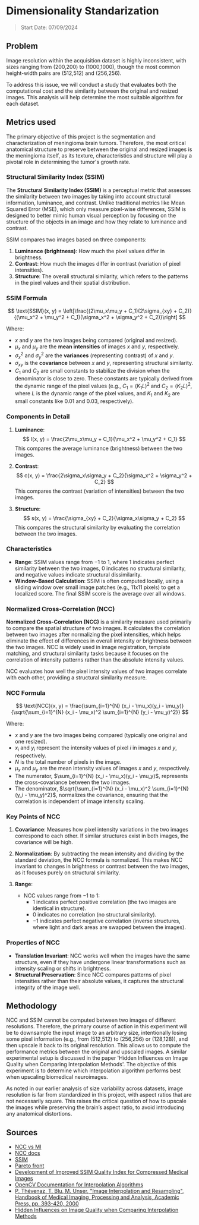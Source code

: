 # Dimensionality Standarization

> Start Date: 07/09/2024

## Problem

Image resolution within the acquisition dataset is highly inconsistent, with sizes ranging from (200,200) to (1000,1000), though the most common height-width pairs are (512,512) and (256,256).

To address this issue, we will conduct a study that evaluates both the computational cost and the similarity between the original and resized images. This analysis will help determine the most suitable algorithm for each dataset.

## Metrics used

The primary objective of this project is the segmentation and characterization of meningioma brain tumors. Therefore, the most critical anatomical structure to preserve between the original and resized images is the meningioma itself, as its texture, characteristics and structure will play a pivotal role in determining the tumor's growth rate.

### Structural Similarity Index (SSIM)

The **Structural Similarity Index (SSIM)** is a perceptual metric that assesses the similarity between two images by taking into account structural information, luminance, and contrast. Unlike traditional metrics like Mean Squared Error (MSE), which only measure pixel-wise differences, SSIM is designed to better mimic human visual perception by focusing on the structure of the objects in an image and how they relate to luminance and contrast.

SSIM compares two images based on three components:

1. **Luminance (brightness)**: How much the pixel values differ in brightness.
2. **Contrast**: How much the images differ in contrast (variation of pixel intensities).
3. **Structure**: The overall structural similarity, which refers to the patterns in the pixel values and their spatial distribution.

### SSIM Formula

$$
\text{SSIM}(x, y) = \left[\frac{(2\mu_x\mu_y + C_1)(2\sigma_{xy} + C_2)}{(\mu_x^2 + \mu_y^2 + C_1)(\sigma_x^2 + \sigma_y^2 + C_2)}\right]
$$

Where:

- $x$ and $y$ are the two images being compared (original and resized).
- $\mu_x$ and $\mu_y$ are the **mean intensities** of images $x$ and $y$, respectively.
- $\sigma_x^2$ and $\sigma_y^2$ are the **variances** (representing contrast) of $x$ and $y$.
- $\sigma_{xy}$ is the **covariance** between $x$ and $y$, representing structural similarity.
- $C_1$ and $C_2$ are small constants to stabilize the division when the denominator is close to zero. These constants are typically derived from the dynamic range of the pixel values (e.g., $C_1 = (K_1 L)^2$ and $C_2 = (K_2 L)^2$, where $L$ is the dynamic range of the pixel values, and $K_1$ and $K_2$ are small constants like 0.01 and 0.03, respectively).

### Components in Detail

1. **Luminance**:
   $$
   l(x, y) = \frac{2\mu_x\mu_y + C_1}{\mu_x^2 + \mu_y^2 + C_1}
   $$
   This compares the average luminance (brightness) between the two images.

2. **Contrast**:
   $$
   c(x, y) = \frac{2\sigma_x\sigma_y + C_2}{\sigma_x^2 + \sigma_y^2 + C_2}
   $$
   This compares the contrast (variation of intensities) between the two images.

3. **Structure**:
   $$
   s(x, y) = \frac{\sigma_{xy} + C_2}{\sigma_x\sigma_y + C_2}
   $$
   This compares the structural similarity by evaluating the correlation between the two images.

### Characteristics

- **Range**: SSIM values range from $-1$ to $1$, where 1 indicates perfect similarity between the two images, 0 indicates no structural similarity, and negative values indicate structural dissimilarity.
- **Window-Based Calculation**: SSIM is often computed locally, using a sliding window over small image patches (e.g., 11x11 pixels) to get a localized score. The final SSIM score is the average over all windows.

### Normalized Cross-Correlation (NCC)

**Normalized Cross-Correlation (NCC)** is a similarity measure used primarily to compare the spatial structure of two images. It calculates the correlation between two images after normalizing the pixel intensities, which helps eliminate the effect of differences in overall intensity or brightness between the two images. NCC is widely used in image registration, template matching, and structural similarity tasks because it focuses on the correlation of intensity patterns rather than the absolute intensity values.

NCC evaluates how well the pixel intensity values of two images correlate with each other, providing a structural similarity measure.

### NCC Formula

$$
\text{NCC}(x, y) = \frac{\sum_{i=1}^{N} (x_i - \mu_x)(y_i - \mu_y)}{\sqrt{\sum_{i=1}^{N} (x_i - \mu_x)^2 \sum_{i=1}^{N} (y_i - \mu_y)^2}}
$$

Where:

- $x$ and $y$ are the two images being compared (typically one original and one resized).
- $x_i$ and $y_i$ represent the intensity values of pixel $i$ in images $x$ and $y$, respectively.
- $N$ is the total number of pixels in the image.
- $\mu_x$ and $\mu_y$ are the mean intensity values of images $x$ and $y$, respectively.
- The numerator, $\sum_{i=1}^{N} (x_i - \mu_x)(y_i - \mu_y)$, represents the cross-covariance between the two images.
- The denominator, $\sqrt{\sum_{i=1}^{N} (x_i - \mu_x)^2 \sum_{i=1}^{N} (y_i - \mu_y)^2}$, normalizes the covariance, ensuring that the correlation is independent of image intensity scaling.

### Key Points of NCC

1. **Covariance**: Measures how pixel intensity variations in the two images correspond to each other. If similar structures exist in both images, the covariance will be high.

2. **Normalization**: By subtracting the mean intensity and dividing by the standard deviation, the NCC formula is normalized. This makes NCC invariant to changes in brightness or contrast between the two images, as it focuses purely on structural similarity.

3. **Range**:
   - NCC values range from $-1$ to $1$:
     - $1$ indicates perfect positive correlation (the two images are identical in structure).
     - $0$ indicates no correlation (no structural similarity).
     - $-1$ indicates perfect negative correlation (inverse structures, where light and dark areas are swapped between the images).

### Properties of NCC

- **Translation Invariant**: NCC works well when the images have the same structure, even if they have undergone linear transformations such as intensity scaling or shifts in brightness.
- **Structural Preservation**: Since NCC compares patterns of pixel intensities rather than their absolute values, it captures the structural integrity of the image well.

## Methodology

NCC and SSIM cannot be computed between two images of different resolutions. Therefore, the primary course of action in this experiment will be to downsample the input image to an arbitrary size, intentionally losing some pixel information (e.g., from (512,512) to (256,256) or (128,128)), and then upscale it back to its original resolution. This allows us to compute the performance metrics between the original and upscaled images. A similar experimental setup is discussed in the paper 'Hidden Influences on Image Quality when Comparing Interpolation Methods'. The objective of this experiment is to determine which interpolation algorithm performs best when upscaling biomedical neuroimages.

As noted in our earlier analysis of size variability across datasets, image resolution is far from standardized in this project, with aspect ratios that are not necessarily square. This raises the critical question of how to upscale the images while preserving the brain’s aspect ratio, to avoid introducing any anatomical distortions.

## Sources

- [NCC vs MI](https://eng.libretexts.org/Bookshelves/Industrial_and_Systems_Engineering/Chemical_Process_Dynamics_and_Controls_(Woolf)/13%3A_Statistics_and_Probability_Background/13.13%3A_Correlation_and_Mutual_Information)
- [NCC docs](https://xcdskd.readthedocs.io/en/latest/cross_correlation/cross_correlation_coefficient.html)
- [SSIM](https://en.wikipedia.org/wiki/Structural_similarity_index_measure)
- [Pareto front](https://en.wikipedia.org/wiki/Pareto_front)
- [Development of Improved SSIM Quality Index for Compressed Medical Images](https://ieeexplore.ieee.org/stamp/stamp.jsp?arnumber=6707593&casa_token=GDxLE3Vdo2wAAAAA:M6DuC3s_g1QPakyG5-QuO-qDZswEMHB5YwACmI3RQMLD_B-YL_JXJ_aj1wYjpDaODrXFixa2fI0)
- [OpenCV Documentation for Interpolation Algorithms](https://docs.opencv.org/3.4/da/d54/group__imgproc__transform.html#gga5bb5a1fea74ea38e1a5445ca803ff121ac6c578caa97f2d00f82bac879cf3c781)
- [P. Thévenaz, T. Blu, M. Unser, "Image Interpolation and Resampling", Handbook of Medical Imaging, Processing and Analysis, Academic Press, pp. 393-420, 2000](https://biblioseb.wordpress.com/wp-content/uploads/2018/03/academic-press-handbook-medical-imaging-processing-analysis.pdf)
- [Hidden Influences on Image Quality when Comparing Interpolation Methods](https://ieeexplore.ieee.org/abstract/document/4604443)
